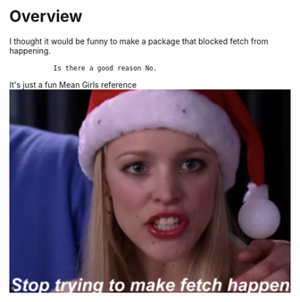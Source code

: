 # Overview

I thought it would be funny to make a package that blocked fetch from happening.

               Is there a good reason No.                                           
               
It's just a fun Mean Girls reference
![Stop Fetch](assets/Regina_Img.png)
